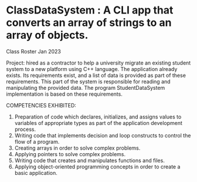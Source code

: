 # ClassDataSystem : A CLI app that converts an array of strings to an array of objects. 

Class Roster Jan 2023

Project: hired as a contractor to help a university migrate an existing student system to a new platform using C++ language. The application already exists. Its requirements exist, and a list of data is provided as part of these requirements. This part of the system is responsible for reading and manipulating the provided data. The program StudentDataSystem implementation is based on these requirements. 

COMPETENCIES EXHIBITED: 
1. Preparation of code which declares, initializes, and assigns values to variables of appropriate types as part of the application development process.
2. Writing code that implements decision and loop constructs to control the flow of a program.
3. Creating arrays in order to solve complex problems.
4. Applying pointers to solve complex problems.
5. Writing code that creates and manipulates functions and files.
6. Applying object-oriented programming concepts in order to create a basic application.
